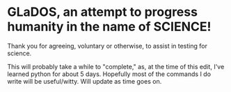 # GLaDOS, an attempt to progress humanity in the name of SCIENCE!
Thank you for agreeing, voluntary or otherwise, to assist in testing for science.

This will probably take a while to "complete," as, at the time of this edit, I've learned python for about 5 days. Hopefully most of the commands I do write will be useful/witty. Will update as time goes on.
